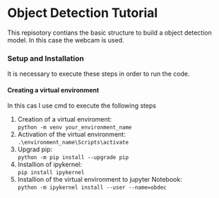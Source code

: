 # Object Detection Tutorial   
This repisotory contians the basic structure to build a object detection model. In this case the webcam is used.
### Setup and Installation
It is necessary to execute these steps in order to run the code.
#### Creating a virtual environment
In this cas I use cmd to execute the following steps
1. Creation of a virtual enviroment:  
`python -m venv your_environment_name`
2. Activation of the virtual environment:  
`.\environment_name\Scripts\activate`  
3. Upgrad pip:  
`python -m pip install --upgrade pip`
4. Installion of ipykernel:   
`pip install ipykernel`
5. Installion of the virtual environment to jupyter Notebook:  
`python -m ipykernel install --user --name=obdec`
